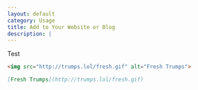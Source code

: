 ```yaml
---
layout: default
category: Usage
title: Add to Your Website or Blog
description: |
---
```

Test
```html
<img src="http://trumps.lol/fresh.gif" alt="Fresh Trumps">
```
```markdown
[Fresh Trumps](http://trumps.lol/fresh.gif)
```
